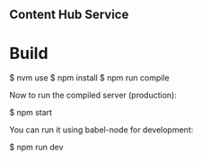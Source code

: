 Content Hub Service
---------------------

# Build

$ nvm use
$ npm install
$ npm run compile

Now to run the compiled server (production):

$ npm start

You can run it using babel-node for development:

$ npm run dev
